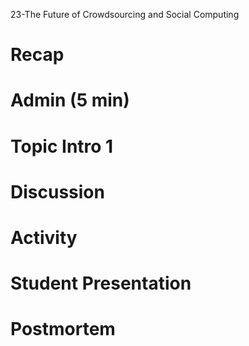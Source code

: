 23-The Future of Crowdsourcing and Social Computing

# Recap


# Admin (5 min)


# Topic Intro 1


# Discussion


# Activity


# Student Presentation


# Postmortem